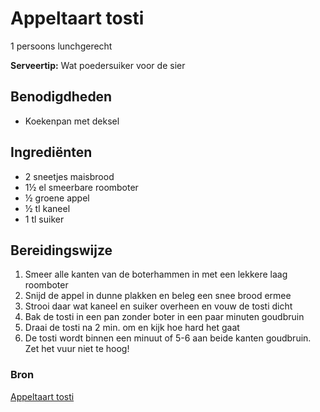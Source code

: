 # Appeltaart tosti

1 persoons lunchgerecht

**Serveertip:** Wat poedersuiker voor de sier

## Benodigdheden

- Koekenpan met deksel

## Ingrediënten

- 2 sneetjes maisbrood
- 1½ el smeerbare roomboter
- ½ groene appel
- ½ tl kaneel
- 1 tl suiker

## Bereidingswijze

1. Smeer alle kanten van de boterhammen in met een lekkere laag roomboter
2. Snijd de appel in dunne plakken en beleg een snee brood ermee
3. Strooi daar wat kaneel en suiker overheen en vouw de tosti dicht
4. Bak de tosti in een pan zonder boter in een paar minuten goudbruin
5. Draai de tosti na 2 min. om en kijk hoe hard het gaat
6. De tosti wordt binnen een minuut of 5-6 aan beide kanten goudbruin. Zet het vuur niet te hoog!

### Bron

[Appeltaart tosti](https://www.smulweb.nl/recepten/1465887/Appeltaarttosti)